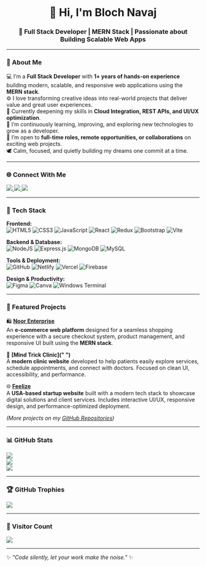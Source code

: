 <h1 align="center">👋 Hi, I'm Bloch Navaj</h1>
<h3 align="center">🚀 Full Stack Developer | MERN Stack | Passionate about Building Scalable Web Apps</h3>

---

### 💫 About Me
💻 I’m a **Full Stack Developer** with **1+ years of hands-on experience** building modern, scalable, and responsive web applications using the **MERN stack**.  
⚙️ I love transforming creative ideas into real-world projects that deliver value and great user experiences.  
🧠 Currently deepening my skills in **Cloud Integration, REST APIs, and UI/UX optimization**.  
🌱 I’m continuously learning, improving, and exploring new technologies to grow as a developer.  
🤝 I’m open to **full-time roles, remote opportunities, or collaborations** on exciting web projects.  
🕊️ Calm, focused, and quietly building my dreams one commit at a time.

---

 ### 🌐 Connect With Me  
<p align="left">
  <a href="https://linkedin.com/in/bloch-navaj" target="_blank">
    <img src="https://img.shields.io/badge/LinkedIn-%230077B5.svg?style=for-the-badge&logo=linkedin&logoColor=white" />
  </a>
  <a href="https://instagram.com/Bloch_navaz" target="_blank">
    <img src="https://img.shields.io/badge/Instagram-%23E4405F.svg?style=for-the-badge&logo=Instagram&logoColor=white" />
  </a>
  <a href="mailto:blochnavaj@gmail.com" target="_blank">
    <img src="https://img.shields.io/badge/Email-D14836?style=for-the-badge&logo=gmail&logoColor=white" />
  </a>
</p>


---

### 🧰 Tech Stack  
**Frontend:**  
![HTML5](https://img.shields.io/badge/html5-%23E34F26.svg?style=for-the-badge&logo=html5&logoColor=white)
![CSS3](https://img.shields.io/badge/css3-%231572B6.svg?style=for-the-badge&logo=css3&logoColor=white)
![JavaScript](https://img.shields.io/badge/javascript-%23323330.svg?style=for-the-badge&logo=javascript&logoColor=%23F7DF1E)
![React](https://img.shields.io/badge/react-%2361DAFB.svg?style=for-the-badge&logo=react&logoColor=white)
![Redux](https://img.shields.io/badge/redux-%23593d88.svg?style=for-the-badge&logo=redux&logoColor=white)
![Bootstrap](https://img.shields.io/badge/bootstrap-%238511FA.svg?style=for-the-badge&logo=bootstrap&logoColor=white)
![Vite](https://img.shields.io/badge/vite-%23646CFF.svg?style=for-the-badge&logo=vite&logoColor=white)

**Backend & Database:**  
![NodeJS](https://img.shields.io/badge/node.js-6DA55F?style=for-the-badge&logo=node.js&logoColor=white)
![Express.js](https://img.shields.io/badge/express.js-%23404d59.svg?style=for-the-badge&logo=express&logoColor=white)
![MongoDB](https://img.shields.io/badge/MongoDB-%234ea94b.svg?style=for-the-badge&logo=mongodb&logoColor=white)
![MySQL](https://img.shields.io/badge/mysql-4479A1.svg?style=for-the-badge&logo=mysql&logoColor=white)

**Tools & Deployment:**  
![GitHub](https://img.shields.io/badge/github-%23121011.svg?style=for-the-badge&logo=github&logoColor=white)
![Netlify](https://img.shields.io/badge/netlify-%23000000.svg?style=for-the-badge&logo=netlify&logoColor=#00C7B7)
![Vercel](https://img.shields.io/badge/vercel-%23000000.svg?style=for-the-badge&logo=vercel&logoColor=white)
![Firebase](https://img.shields.io/badge/firebase-a08021?style=for-the-badge&logo=firebase&logoColor=ffcd34)

**Design & Productivity:**  
![Figma](https://img.shields.io/badge/figma-%23F24E1E.svg?style=for-the-badge&logo=figma&logoColor=white)
![Canva](https://img.shields.io/badge/Canva-%2300C4CC.svg?style=for-the-badge&logo=Canva&logoColor=white)
![Windows Terminal](https://img.shields.io/badge/Windows%20Terminal-%234D4D4D.svg?style=for-the-badge&logo=windows-terminal&logoColor=white)

---

### 🚀 Featured Projects  
🛍️ **[Noor Enterprise](https://noor-enterprise.vercel.app/)**  
An **e-commerce web platform** designed for a seamless shopping experience with a secure checkout system, product management, and responsive UI built using the **MERN stack**.  

🏥 **[Mind Trick Clinic](" ")**  
A **modern clinic website** developed to help patients easily explore services, schedule appointments, and connect with doctors. Focused on clean UI, accessibility, and performance.  

🌐 **[Feelize](https://feelize.com/)**  
A **USA-based startup website** built with a modern tech stack to showcase digital solutions and client services. Includes interactive UI/UX, responsive design, and performance-optimized deployment.  


*(More projects on my [GitHub Repositories](https://github.com/Blochnavaj))*

---

### 📊 GitHub Stats
![](https://github-readme-stats.vercel.app/api?username=Blochnavaj&theme=radical&hide_border=false&include_all_commits=true&count_private=true)  
![](https://github-readme-streak-stats.herokuapp.com/?user=Blochnavaj&theme=radical&hide_border=false)  
![](https://github-readme-stats.vercel.app/api/top-langs/?username=Blochnavaj&theme=radical&hide_border=false&layout=compact)

---

### 🏆 GitHub Trophies  
![](https://github-profile-trophy.vercel.app/?username=Blochnavaj&theme=radical&no-frame=false&no-bg=false&margin-w=4)

---

### 👀 Visitor Count  
[![](https://visitcount.itsvg.in/api?id=Blochnavaj&icon=3&color=6)](https://visitcount.itsvg.in)

---

✨ _"Code silently, let your work make the noise."_ ✨  

